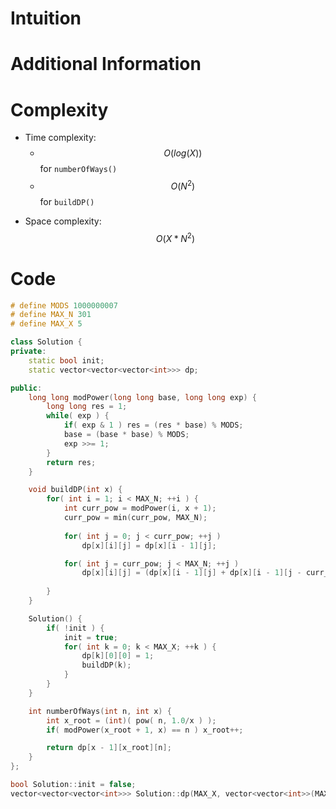 # Intuition

# Additional Information

# Complexity
- Time complexity:
  - $$O(log(X))$$ for `numberOfWays()`
  - $$O(N ^ 2)$$ for `buildDP()`
<!-- Add your time complexity here, e.g. $$O(n)$$ -->

- Space complexity: $$O(X * N ^ 2)$$
<!-- Add your space complexity here, e.g. $$O(n)$$ -->

# Code
```cpp
# define MODS 1000000007
# define MAX_N 301
# define MAX_X 5

class Solution {
private:
    static bool init;
    static vector<vector<vector<int>>> dp;

public:
    long long modPower(long long base, long long exp) {
        long long res = 1;
        while( exp ) {
            if( exp & 1 ) res = (res * base) % MODS;
            base = (base * base) % MODS;
            exp >>= 1;
        }
        return res;
    }

    void buildDP(int x) {
        for( int i = 1; i < MAX_N; ++i ) {
            int curr_pow = modPower(i, x + 1);
            curr_pow = min(curr_pow, MAX_N);
            
            for( int j = 0; j < curr_pow; ++j ) 
                dp[x][i][j] = dp[x][i - 1][j];

            for( int j = curr_pow; j < MAX_N; ++j ) 
                dp[x][i][j] = (dp[x][i - 1][j] + dp[x][i - 1][j - curr_pow]) % MODS;
            
        }
    }

    Solution() {
        if( !init ) {
            init = true;
            for( int k = 0; k < MAX_X; ++k ) {
                dp[k][0][0] = 1;
                buildDP(k);
            }
        }
    }

    int numberOfWays(int n, int x) {
        int x_root = (int)( pow( n, 1.0/x ) );
        if( modPower(x_root + 1, x) == n ) x_root++;

        return dp[x - 1][x_root][n];
    }
};

bool Solution::init = false;
vector<vector<vector<int>>> Solution::dp(MAX_X, vector<vector<int>>(MAX_N, vector<int>(MAX_N)));
```
